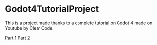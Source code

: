 # Godot4TutorialProject
 This is a project made thanks to a complete tutorial on Godot 4 made on Youtube by Clear Code.

[Part 1](https://www.youtube.com/watch?v=nAh_Kx5Zh5Q)
[Part 2](https://www.youtube.com/watch?v=TMhimQceLos)
